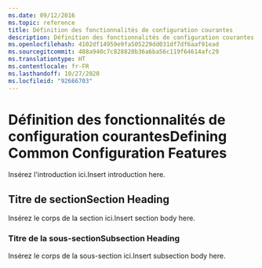 ```yaml
---
ms.date: 09/12/2016
ms.topic: reference
title: Définition des fonctionnalités de configuration courantes
description: Définition des fonctionnalités de configuration courantes
ms.openlocfilehash: 4102df14959e9fa505229dd031df7df6aaf91ead
ms.sourcegitcommit: 488a940c7c828820b36a6ba56c119f64614afc29
ms.translationtype: HT
ms.contentlocale: fr-FR
ms.lasthandoff: 10/27/2020
ms.locfileid: "92666703"
---
```

# <a name="defining-common-configuration-features"></a><span data-ttu-id="53e67-103">Définition des fonctionnalités de configuration courantes</span><span class="sxs-lookup"><span data-stu-id="53e67-103">Defining Common Configuration Features</span></span>

<span data-ttu-id="53e67-104">Insérez l'introduction ici.</span><span class="sxs-lookup"><span data-stu-id="53e67-104">Insert introduction here.</span></span>

## <a name="section-heading"></a><span data-ttu-id="53e67-105">Titre de section</span><span class="sxs-lookup"><span data-stu-id="53e67-105">Section Heading</span></span>

<span data-ttu-id="53e67-106">Insérez le corps de la section ici.</span><span class="sxs-lookup"><span data-stu-id="53e67-106">Insert section body here.</span></span>

### <a name="subsection-heading"></a><span data-ttu-id="53e67-107">Titre de la sous-section</span><span class="sxs-lookup"><span data-stu-id="53e67-107">Subsection Heading</span></span>

<span data-ttu-id="53e67-108">Insérez le corps de la sous-section ici.</span><span class="sxs-lookup"><span data-stu-id="53e67-108">Insert subsection body here.</span></span>
